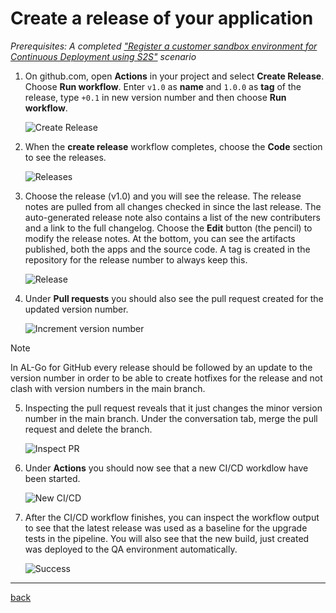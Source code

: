 # Create a release of your application

*Prerequisites: A completed ["Register a customer sandbox environment for Continuous Deployment using S2S"](Scenarios/RegisterSandboxEnvironment.md) scenario*

1. On github.com, open **Actions** in your project and select **Create Release**. Choose **Run workflow**. Enter `v1.0` as **name** and `1.0.0` as **tag** of the release, type `+0.1` in new version number and then choose **Run workflow**.

   ![Create Release](https://github.com/user-attachments/assets/748537f5-781f-4e96-bb8f-79b7294dbca5)

1. When the **create release** workflow completes, choose the **Code** section to see the releases.

   ![Releases](https://github.com/user-attachments/assets/71de15de-1d29-49cf-a593-85b0c5041f4c)

1. Choose the release (v1.0) and you will see the release. The release notes are pulled from all changes checked in since the last release. The auto-generated release note also contains a list of the new contributers and a link to the full changelog. Choose the **Edit** button (the pencil) to modify the release notes. At the bottom, you can see the artifacts published, both the apps and the source code. A tag is created in the repository for the release number to always keep this.

   ![Release](https://github.com/user-attachments/assets/ad9088c7-dfad-4a5e-9a20-c168b1311eee)

1. Under **Pull requests** you should also see the pull request created for the updated version number.

   ![Increment version number](https://github.com/user-attachments/assets/77a0c94d-d365-4d5d-ac4e-57d3841e8f25)

> [!NOTE]
> In AL-Go for GitHub every release should be followed by an update to the version number in order to be able to create hotfixes for the release and not clash with version numbers in the main branch.

5. Inspecting the pull request reveals that it just changes the minor version number in the main branch. Under the conversation tab, merge the pull request and delete the branch.

   ![Inspect PR](https://github.com/user-attachments/assets/f7855aaa-3233-4028-91ed-ffba9de797ae)

1. Under **Actions** you should now see that a new CI/CD workdlow have been started.

   ![New CI/CD](https://github.com/user-attachments/assets/442930f6-508d-4e0f-8130-2ccc39099fef)

1. After the CI/CD workflow finishes, you can inspect the workflow output to see that the latest release was used as a baseline for the upgrade tests in the pipeline. You will also see that the new build, just created was deployed to the QA environment automatically.

   ![Success](https://github.com/user-attachments/assets/639851f5-fab2-4cc9-a43c-e4cdea974536)

______________________________________________________________________

[back](../README.md)
